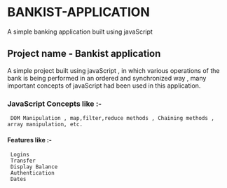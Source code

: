 # BANKIST-APPLICATION
A simple banking application built using javaScript

## Project name - Bankist application 
A simple project built using javaScript , in which various operations of the bank is being performed in an ordered and synchronized way , many important concepts of javaScript had been used in this application.
### JavaScript Concepts like :-
     DOM Manipulation , map,filter,reduce methods , Chaining methods , array manipulation, etc.
#### Features like :-
     Logins 
     Transfer 
     Display Balance 
     Authentication 
     Dates 
     
